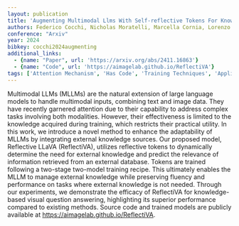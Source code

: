 ```yaml
---
layout: publication
title: 'Augmenting Multimodal Llms With Self-reflective Tokens For Knowledge-based Visual Question Answering'
authors: Federico Cocchi, Nicholas Moratelli, Marcella Cornia, Lorenzo Baraldi, Rita Cucchiara
conference: "Arxiv"
year: 2024
bibkey: cocchi2024augmenting
additional_links:
  - {name: "Paper", url: 'https://arxiv.org/abs/2411.16863'}
  - {name: "Code", url: 'https://aimagelab.github.io/ReflectiVA'}
tags: ['Attention Mechanism', 'Has Code', 'Training Techniques', 'Applications', 'Model Architecture', 'Multimodal Models']
---
```

Multimodal LLMs (MLLMs) are the natural extension of large language models to
handle multimodal inputs, combining text and image data. They have recently
garnered attention due to their capability to address complex tasks involving
both modalities. However, their effectiveness is limited to the knowledge
acquired during training, which restricts their practical utility. In this
work, we introduce a novel method to enhance the adaptability of MLLMs by
integrating external knowledge sources. Our proposed model, Reflective LLaVA
(ReflectiVA), utilizes reflective tokens to dynamically determine the need for
external knowledge and predict the relevance of information retrieved from an
external database. Tokens are trained following a two-stage two-model training
recipe. This ultimately enables the MLLM to manage external knowledge while
preserving fluency and performance on tasks where external knowledge is not
needed. Through our experiments, we demonstrate the efficacy of ReflectiVA for
knowledge-based visual question answering, highlighting its superior
performance compared to existing methods. Source code and trained models are
publicly available at https://aimagelab.github.io/ReflectiVA.

